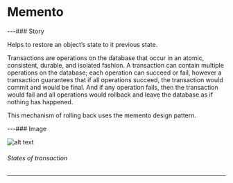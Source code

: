 # Memento
---### Story 


Helps to restore an object’s state to it previous state.

Transactions are operations on the database that occur in an atomic, consistent, durable, and isolated fashion. 
A transaction can contain multiple operations on the database; each operation can succeed or fail, however a transaction guarantees that if all operations succeed, 
the transaction would commit and would be final. 
And if any operation fails, then the transaction would fail and all operations would rollback and leave the database as if nothing has happened.

This mechanism of rolling back uses the memento design pattern. 


---### Image 



![alt text](http://www.design-patterns-stories.com/assets/img/image/memento.jpg "States of transaction")  
###### States of transaction 


---